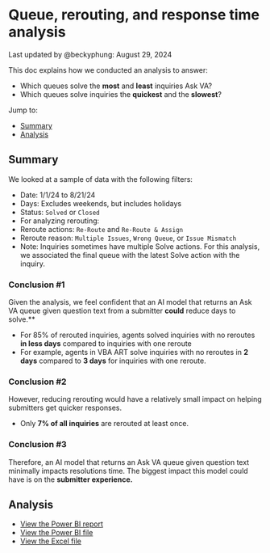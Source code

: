 # Queue, rerouting, and response time analysis
Last updated by @beckyphung: August 29, 2024

This doc explains how we conducted an analysis to answer: 
-	Which queues solve the **most** and **least** inquiries Ask VA? 
-	Which queues solve inquiries the **quickest** and the **slowest**?
    
Jump to: 
-	[Summary](#Summary)
-	[Analysis](#Analysis)

## Summary
We looked at a sample of data with the following filters: 
-	Date: 1/1/24 to 8/21/24
-	Days: Excludes weekends, but includes holidays
-	Status: `Solved` or `Closed`
-	For analyzing rerouting: 
   - Reroute actions: `Re-Route` and `Re-Route & Assign`
   - Reroute reason: `Multiple Issues`, `Wrong Queue`, or `Issue Mismatch`
- Note: Inquiries sometimes have multiple Solve actions. For this analysis, we associated the final queue with the latest Solve action with the inquiry.

### Conclusion #1
Given the analysis, we feel confident that an AI model that returns an Ask VA queue given question text from a submitter **could** reduce days to solve.**
-	For 85% of rerouted inquiries, agents solved inquiries with no reroutes **in less days** compared to inquiries with one reroute
   - For example, agents in VBA ART solve inquiries with no reroutes in **2 days** compared to **3 days** for inquiries with one reroute.
     
### Conclusion #2
However, reducing rerouting would have a relatively small impact on helping submitters get quicker responses. 
-	Only **7% of all inquiries** are rerouted at least once.
  
### Conclusion #3
Therefore, an AI model that returns an Ask VA queue given question text minimally impacts resolutions time. The biggest impact this model could have is on the **submitter experience.**

## Analysis
- [View the Power BI report](https://app.powerbigov.us/groups/0946c35e-7703-4949-b964-f984467d9d62/reports/31d823a9-44a2-4ee2-81ef-dccadf6190c1/ReportSection)
- [View the Power BI file](https://dvagov.sharepoint.com/:u:/s/AskVA/EfLK9pz66wRBgHXQl7-eDvMBpTRr9sozxsAE8xdaOWjaSA?e=zqNpx8)
- [View the Excel file](https://dvagov.sharepoint.com/:x:/r/sites/AskVA/Shared%20Documents/General/Data/pbi-export-reroute-no-reroute-2024.xlsx?d=w0785ab96b63d429d8fe590fb0d1cf5cd&csf=1&web=1&e=2kAAls)
